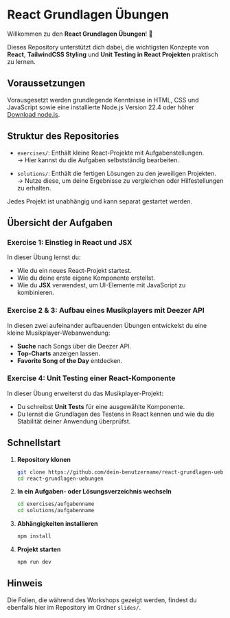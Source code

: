 # React Grundlagen Übungen

Willkommen zu den **React Grundlagen Übungen**! 🚀

Dieses Repository unterstützt dich dabei, die wichtigsten Konzepte von **React**, **TailwindCSS Styling** und **Unit Testing in React Projekten** praktisch zu lernen.

## Voraussetzungen

Vorausgesetzt werden grundlegende Kenntnisse in HTML, CSS und JavaScript sowie eine installierte Node.js Version 22.4 oder höher [Download node.js](https://nodejs.org/en).

## Struktur des Repositories

- `exercises/`: Enthält kleine React-Projekte mit Aufgabenstellungen.  
  → Hier kannst du die Aufgaben selbstständig bearbeiten.

- `solutions/`: Enthält die fertigen Lösungen zu den jeweiligen Projekten.  
  → Nutze diese, um deine Ergebnisse zu vergleichen oder Hilfestellungen zu erhalten.

Jedes Projekt ist unabhängig und kann separat gestartet werden.

## Übersicht der Aufgaben

### Exercise 1: Einstieg in React und JSX
In dieser Übung lernst du:
- Wie du ein neues React-Projekt startest.
- Wie du deine erste eigene Komponente erstellst.
- Wie du **JSX** verwendest, um UI-Elemente mit JavaScript zu kombinieren.

### Exercise 2 & 3: Aufbau eines Musikplayers mit Deezer API
In diesen zwei aufeinander aufbauenden Übungen entwickelst du eine kleine Musikplayer-Webanwendung:
- **Suche** nach Songs über die Deezer API.
- **Top-Charts** anzeigen lassen.
- **Favorite Song of the Day** entdecken.

### Exercise 4: Unit Testing einer React-Komponente
In dieser Übung erweiterst du das Musikplayer-Projekt:
- Du schreibst **Unit Tests** für eine ausgewählte Komponente.
- Du lernst die Grundlagen des Testens in React kennen und wie du die Stabilität deiner Anwendung überprüfst.


## Schnellstart

1. **Repository klonen**

   ```bash
   git clone https://github.com/dein-benutzername/react-grundlagen-uebungen.git
   cd react-grundlagen-uebungen
2. **In ein Aufgaben- oder Lösungsverzeichnis wechseln**

   ```bash
   cd exercises/aufgabenname
   cd solutions/aufgabenname
3. **Abhängigkeiten installieren**

   ```bash
   npm install
4. **Projekt starten**

   ```bash
   npm run dev

## Hinweis

Die Folien, die während des Workshops gezeigt werden, findest du ebenfalls hier im Repository im Ordner `slides/`.
